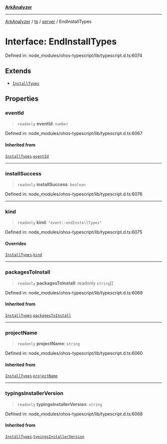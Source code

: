 [**ArkAnalyzer**](../../../../../../README.md)

***

[ArkAnalyzer](../../../../../../globals.md) / [ts](../../../README.md) / [server](../README.md) / EndInstallTypes

# Interface: EndInstallTypes

Defined in: node\_modules/ohos-typescript/lib/typescript.d.ts:6074

## Extends

- [`InstallTypes`](InstallTypes.md)

## Properties

### eventId

> `readonly` **eventId**: `number`

Defined in: node\_modules/ohos-typescript/lib/typescript.d.ts:6067

#### Inherited from

[`InstallTypes`](InstallTypes.md).[`eventId`](InstallTypes.md#eventid)

***

### installSuccess

> `readonly` **installSuccess**: `boolean`

Defined in: node\_modules/ohos-typescript/lib/typescript.d.ts:6076

***

### kind

> `readonly` **kind**: `"event::endInstallTypes"`

Defined in: node\_modules/ohos-typescript/lib/typescript.d.ts:6075

#### Overrides

[`InstallTypes`](InstallTypes.md).[`kind`](InstallTypes.md#kind)

***

### packagesToInstall

> `readonly` **packagesToInstall**: readonly `string`[]

Defined in: node\_modules/ohos-typescript/lib/typescript.d.ts:6069

#### Inherited from

[`InstallTypes`](InstallTypes.md).[`packagesToInstall`](InstallTypes.md#packagestoinstall)

***

### projectName

> `readonly` **projectName**: `string`

Defined in: node\_modules/ohos-typescript/lib/typescript.d.ts:6060

#### Inherited from

[`InstallTypes`](InstallTypes.md).[`projectName`](InstallTypes.md#projectname)

***

### typingsInstallerVersion

> `readonly` **typingsInstallerVersion**: `string`

Defined in: node\_modules/ohos-typescript/lib/typescript.d.ts:6068

#### Inherited from

[`InstallTypes`](InstallTypes.md).[`typingsInstallerVersion`](InstallTypes.md#typingsinstallerversion)
